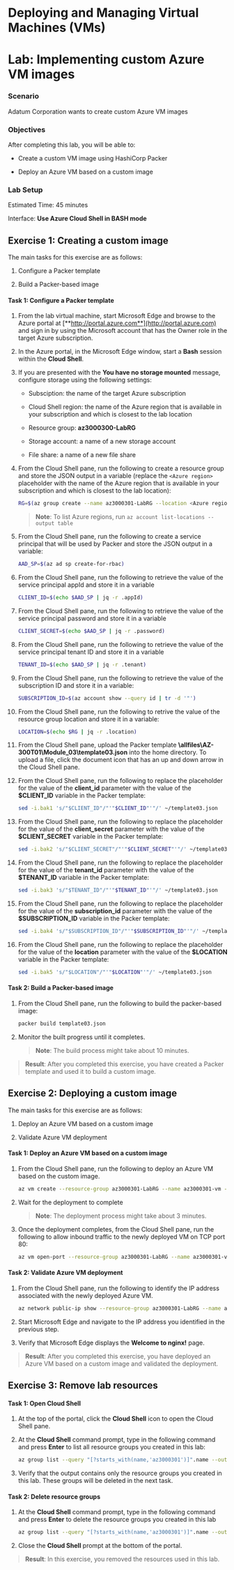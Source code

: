 ﻿# Deploying and Managing Virtual Machines (VMs)

# Lab: Implementing custom Azure VM images

### Scenario

Adatum Corporation wants to create custom Azure VM images

### Objectives

After completing this lab, you will be able to:

- Create a custom VM image using HashiCorp Packer

- Deploy an Azure VM based on a custom image

### Lab Setup

Estimated Time: 45 minutes

Interface: **Use Azure Cloud Shell in BASH mode**

## Exercise 1: Creating a custom image

The main tasks for this exercise are as follows:

1. Configure a Packer template

1. Build a Packer-based image

#### Task 1: Configure a Packer template

1. From the lab virtual machine, start Microsoft Edge and browse to the Azure portal at [**http://portal.azure.com**](http://portal.azure.com) and sign in by using the Microsoft account that has the Owner role in the target Azure subscription.

1. In the Azure portal, in the Microsoft Edge window, start a **Bash** session within the **Cloud Shell**.

1. If you are presented with the **You have no storage mounted** message, configure storage using the following settings:

   - Subsciption: the name of the target Azure subscription

   - Cloud Shell region: the name of the Azure region that is available in your subscription and which is closest to the lab location

   - Resource group: **az3000300-LabRG**

   - Storage account: a name of a new storage account

   - File share: a name of a new file share

1. From the Cloud Shell pane, run the following to create a resource group and store the JSON output in a variable (replace the `<Azure region>` placeholder with the name of the Azure region that is available in your subscription and which is closest to the lab location):

   ```sh
   RG=$(az group create --name az3000301-LabRG --location <Azure region>)
   ```
   > **Note**: To list Azure regions, run `az account list-locations --output table`

1. From the Cloud Shell pane, run the following to create a service principal that will be used by Packer and store the JSON output in a variable:

   ```sh
   AAD_SP=$(az ad sp create-for-rbac)
   ```

1. From the Cloud Shell pane, run the following to retrieve the value of the service principal appId and store it in a variable

   ```sh
   CLIENT_ID=$(echo $AAD_SP | jq -r .appId)
   ```

1. From the Cloud Shell pane, run the following to retrieve the value of the service principal password and store it in a variable

   ```sh
   CLIENT_SECRET=$(echo $AAD_SP | jq -r .password)
   ```

1. From the Cloud Shell pane, run the following to retrieve the value of the service principal tenant ID and store it in a variable

   ```sh
   TENANT_ID=$(echo $AAD_SP | jq -r .tenant)
   ```

1. From the Cloud Shell pane, run the following to retrieve the value of the subscription ID and store it in a variable:

   ```sh
   SUBSCRIPTION_ID=$(az account show --query id | tr -d '"')
   ```

1. From the Cloud Shell pane, run the following to retrive the value of the resource group location and store it in a variable:

   ```sh
   LOCATION=$(echo $RG | jq -r .location)
   ```

1. From the Cloud Shell pane, upload the Packer template **\\allfiles\\AZ-300T01\\Module_03\\template03.json** into the home directory. To upload a file, click the document icon that has an up and down arrow in the Cloud Shell pane. 

1. From the Cloud Shell pane, run the following to replace the placeholder for the value of the **client_id** parameter with the value of the **\$CLIENT_ID** variable in the Packer template:

   ```sh
   sed -i.bak1 's/"$CLIENT_ID"/"'"$CLIENT_ID"'"/' ~/template03.json
   ```

1. From the Cloud Shell pane, run the following to replace the placeholder for the value of the **client_secret** parameter with the value of the **\$CLIENT_SECRET** variable in the Packer template:

   ```sh
   sed -i.bak2 's/"$CLIENT_SECRET"/"'"$CLIENT_SECRET"'"/' ~/template03.json
   ```

1. From the Cloud Shell pane, run the following to replace the placeholder for the value of the **tenant_id** parameter with the value of the **\$TENANT_ID** variable in the Packer template:

   ```sh
   sed -i.bak3 's/"$TENANT_ID"/"'"$TENANT_ID"'"/' ~/template03.json
   ```

1. From the Cloud Shell pane, run the following to replace the placeholder for the value of the **subscription_id** parameter with the value of the **\$SUBSCRIPTION_ID** variable in the Packer template:

   ```sh
   sed -i.bak4 's/"$SUBSCRIPTION_ID"/"'"$SUBSCRIPTION_ID"'"/' ~/template03.json
   ```

1. From the Cloud Shell pane, run the following to replace the placeholder for the value of the **location** parameter with the value of the **\$LOCATION** variable in the Packer template:

   ```sh
   sed -i.bak5 's/"$LOCATION"/"'"$LOCATION"'"/' ~/template03.json
   ```

#### Task 2: Build a Packer-based image

1. From the Cloud Shell pane, run the following to build the packer-based image:

   ```sh
   packer build template03.json
   ```

1. Monitor the built progress until it completes.

   > **Note**: The build process might take about 10 minutes.

> **Result**: After you completed this exercise, you have created a Packer template and used it to build a custom image.

## Exercise 2: Deploying a custom image

The main tasks for this exercise are as follows:

1. Deploy an Azure VM based on a custom image

1. Validate Azure VM deployment

#### Task 1: Deploy an Azure VM based on a custom image

1. From the Cloud Shell pane, run the following to deploy an Azure VM based on the custom image.

   ```sh
   az vm create --resource-group az3000301-LabRG --name az3000301-vm --image az3000301-image --admin-username student --generate-ssh-keys --size Standard_D2s_v3
   ```

1. Wait for the deployment to complete

   > **Note**: The deployment process might take about 3 minutes.

1. Once the deployment completes, from the Cloud Shell pane, run the following to allow inbound traffic to the newly deployed VM on TCP port 80:

   ```sh
   az vm open-port --resource-group az3000301-LabRG --name az3000301-vm --port 80
   ```

#### Task 2: Validate Azure VM deployment

1. From the Cloud Shell pane, run the following to identify the IP address associated with the newly deployed Azure VM.

   ```sh
   az network public-ip show --resource-group az3000301-LabRG --name az3000301-vmPublicIP --query ipAddress
   ```

1. Start Microsoft Edge and navigate to the IP address you identified in the previous step.

1. Verify that Microsoft Edge displays the **Welcome to nginx!** page.

> **Result**: After you completed this exercise, you have deployed an Azure VM based on a custom image and validated the deployment.

## Exercise 3: Remove lab resources

#### Task 1: Open Cloud Shell

1. At the top of the portal, click the **Cloud Shell** icon to open the Cloud Shell pane.

1. At the **Cloud Shell** command prompt, type in the following command and press **Enter** to list all resource groups you created in this lab:

   ```sh
   az group list --query "[?starts_with(name,'az3000301')]".name --output tsv
   ```

1. Verify that the output contains only the resource groups you created in this lab. These groups will be deleted in the next task.

#### Task 2: Delete resource groups

1. At the **Cloud Shell** command prompt, type in the following command and press **Enter** to delete the resource groups you created in this lab

   ```sh
   az group list --query "[?starts_with(name,'az3000301')]".name --output tsv | xargs -L1 bash -c 'az group delete --name $0 --no-wait --yes'
   ```

1. Close the **Cloud Shell** prompt at the bottom of the portal.

> **Result**: In this exercise, you removed the resources used in this lab.
